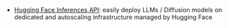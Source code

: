 - [Hugging Face Inferences API](https://huggingface.co/docs/inference-endpoints/index): easily deploy LLMs / Diffusion models on dedicated and autoscaling infrastructure managed by Hugging Face
